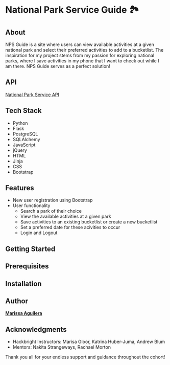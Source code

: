 # National Park Service Guide :national_park:	

## About
NPS Guide is a site where users can view available activities at a given national park and select their preferred activities to add to a bucketlist. The inspiration for my project stems from my passion for exploring national parks, where I save activities in my phone that I want to check out while I am there. NPS Guide serves as a perfect solution!

## API
[National Park Service API](https://www.nps.gov/subjects/developer/api-documentation.htm#/activities/parks)

## Tech Stack 
* Python 
* Flask
* PostgreSQL
* SQLAlchemy
* JavaScript 
* jQuery
* HTML
* Jinja
* CSS
* Bootstrap

## Features 
* New user registration using Bootstrap
* User functionality
    * Search a park of their choice
    * View the available activities at a given park
    * Save activities to an existing bucketlist or create a new bucketlist
    * Set a preferred date for these acivities to occur
    * Login and Logout


## Getting Started


## Prerequisites

## Installation


## Author 
**[Marissa Aguilera](https://www.linkedin.com/in/marissa-aguilera/)**


## Acknowledgments
* Hackbright Instructors: Marisa Gloor, Katrina Huber-Juma, Andrew Blum
* Mentors: Nakita Strangeways, Rachael Morton

Thank you all for your endless support and guidance throughout the cohort!


